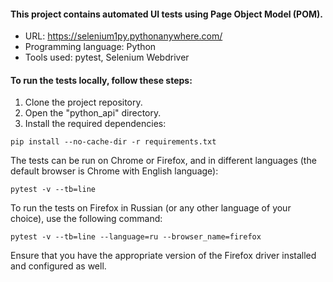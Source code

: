 #### This project contains automated UI tests using Page Object Model (POM).

- URL: https://selenium1py.pythonanywhere.com/
- Programming language: Python
- Tools used: pytest, Selenium Webdriver

#### To run the tests locally, follow these steps:
1.	Clone the project repository.
2.	Open the "python_api" directory.
3.	Install the required dependencies:
```
pip install --no-cache-dir -r requirements.txt
```

The tests can be run on Chrome or Firefox, and in different languages (the default browser is Chrome with English language):
```
pytest -v --tb=line
```

To run the tests on Firefox in Russian (or any other language of your choice), use the following command:
```
pytest -v --tb=line --language=ru --browser_name=firefox 
```

Ensure that you have the appropriate version of the Firefox driver installed and configured as well.